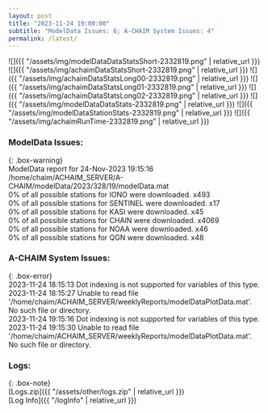 ```yaml
---
layout: post
title: "2023-11-24 19:00:00"
subtitle: "ModelData Issues: 6; A-CHAIM System Issues: 4"
permalink: /latest/
---
```


![]({{ "/assets/img/modelDataDataStatsShort-2332819.png" | relative_url }})
![]({{ "/assets/img/achaimDataStatsShort-2332819.png" | relative_url }})
![]({{ "/assets/img/achaimDataStatsLong00-2332819.png" | relative_url }})
![]({{ "/assets/img/achaimDataStatsLong01-2332819.png" | relative_url }})
![]({{ "/assets/img/achaimDataStatsLong02-2332819.png" | relative_url }})
![]({{ "/assets/img/modelDataDataStats-2332819.png" | relative_url }})
![]({{ "/assets/img/modelDataStationStats-2332819.png" | relative_url }})
![]({{ "/assets/img/achaimRunTime-2332819.png" | relative_url }})


### ModelData Issues:  
  
{: .box-warning}  
 ModelData report for 24-Nov-2023 19:15:16   
 /home/chaim/ACHAIM_SERVER/A-CHAIM/modelData/2023/328/19/modelData.mat   
 0% of all possible stations for IONO were downloaded. x493   
 0% of all possible stations for SENTINEL were downloaded. x17   
 0% of all possible stations for KASI were downloaded. x45   
 0% of all possible stations for CHAIN were downloaded. x4069   
 0% of all possible stations for NOAA were downloaded. x46   
 0% of all possible stations for QGN were downloaded. x48   
  
### A-CHAIM System Issues:  
  
{: .box-error}  
2023-11-24 18:15:13 Dot indexing is not supported for variables of this type.  
2023-11-24 18:15:27 Unable to read file '/home/chaim/ACHAIM_SERVER/weeklyReports/modelDataPlotData.mat'. No such file or directory.  
2023-11-24 19:15:16 Dot indexing is not supported for variables of this type.  
2023-11-24 19:15:30 Unable to read file '/home/chaim/ACHAIM_SERVER/weeklyReports/modelDataPlotData.mat'. No such file or directory.  

### Logs:  
  
{: .box-note}  
[Logs.zip]({{ "/assets/other/logs.zip" | relative_url }})  
[Log Info]({{ "/logInfo" | relative_url }})  
